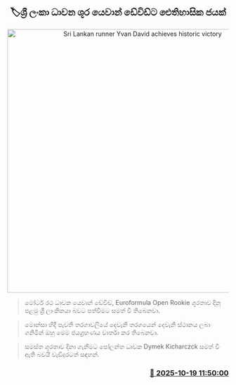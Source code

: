 <p align='center'><b><h2 align='center' title='Sri Lankan runner Yvan David achieves historic victory'>🏷ශ්‍රී ලංකා ධාවන ශූර යෙවාන් ඩේවිඩ්ට ඓතිහාසික ජයක්</h2></b></p>
<p align='center'><img src='https://helakuru.sgp1.cdn.digitaloceanspaces.com/esana/images/lib/Yvan-David.jpg' width='600' alt='Sri Lankan runner Yvan David achieves historic victory'></p>

> මෝටර් රථ ධාවක යෙවාන් ඩේවිඩ්, Euroformula Open Rookie ශූරතාව දිනූ පළමු ශ්‍රී ලාංකිකයා බවට පත්වීමට සමත් වී තිබෙනවා.

> මොන්සා හිදී පැවති තරගාවලියේ දෙවැනි තරගයෙන් දෙවැනි ස්ථානය ලබා ගනිමින් ඔහු මෙම ජයග්‍රහණය වාර්තා කර තිබෙනවා.

> සමස්ත ශූරතාව දිනා ගැනීමට පෝලන්ත ධාවක Dymek Kicharczck සමත් වී ඇති බවයි වැඩිදුරටත් සඳහන්.



<h3 align='right'><a href='https://www.helakuru.lk/esana/p/114581/'>📅 2025-10-19 11:50:00</a></h3>

